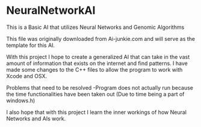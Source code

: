# NeuralNetworkAI
This is a Basic AI that utilizes Neural Networks and Genomic Algorithms 

This file was originally downloaded from Ai-junkie.com and will serve as the template for this AI.

With this project I hope to create a generalized AI that can take in the vast amount of information that exists on the internet and find patterns. I have made some changes to the C++ files to allow the program to work with Xcode and OSX. 

Problems that need to be resolved
-Program does not actually run because the time functionalities have been taken out (Due to time being a part of windows.h)


I also hope that with this project I learn the inner workings of how Neural Networks and AIs work.
